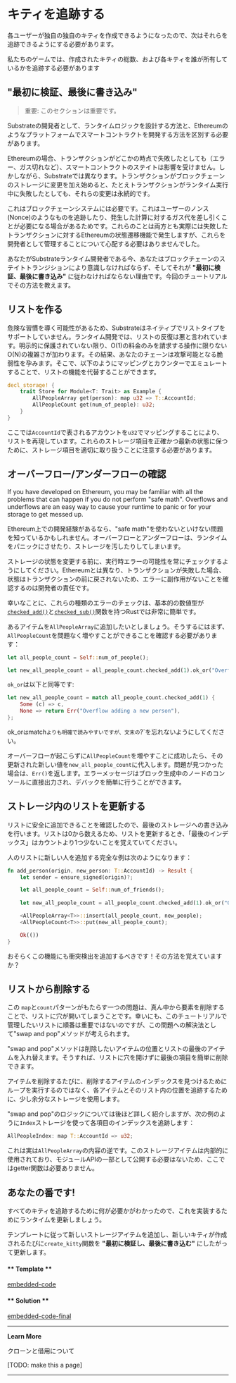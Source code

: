 キティを追跡する
===

各ユーザーが独自の独自のキティを作成できるようになったので、次はそれらを追跡できるようにする必要があります。

私たちのゲームでは、作成されたキティの総数、および各キティを誰が所有しているかを追跡する必要があります

## "最初に検証、最後に書き込み"

> 重要: このセクションは重要です。

Substrateの開発者として、ランタイムロジックを設計する方法と、Ethereumのようなプラットフォームでスマートコントラクトを開発する方法を区別する必要があります。

Ethereumの場合、トランザクションがどこかの時点で失敗したとしても（エラー、ガス切れなど）、スマートコントラクトのステイトは影響を受けません。しかしながら、Substrateでは異なります。トランザクションがブロックチェーンのストレージに変更を加え始めると、たとえトランザクションがランタイム実行中に失敗したとしても、それらの変更は永続的です。

これはブロックチェーンシステムには必要です。これはユーザーのノンス(Nonce)のようなものを追跡したり、発生した計算に対するガス代を差し引くことが必要になる場合があるためです。これらのことは両方とも実際には失敗したトランザクションに対するEthereumの状態遷移機能で発生しますが、これらを開発者として管理することについて心配する必要はありませんでした。

あなたがSubstrateランタイム開発者である今、あなたはブロックチェーンのステイトトランジションにより意識しなければならず、そしてそれが **"最初に検証、最後に書き込み"** に従わなければならない理由です。今回のチュートリアルでその方法を教えます。

## リストを作る

危険な習慣を導く可能性があるため、Substrateはネイティブでリストタイプをサポートしていません。ランタイム開発では、リストの反復は悪と言われています。明示的に保護されていない限り、O(1)の料金のみを請求する操作に限りないO(N)の複雑さが加わります。その結果、あなたのチェーンは攻撃可能となる脆弱性を孕みます。そこで、以下のようにマッピングとカウンターでエミュレートすることで、リストの機能を代替することができます。

```rust
decl_storage! {
    trait Store for Module<T: Trait> as Example {
        AllPeopleArray get(person): map u32 => T::AccountId;
        AllPeopleCount get(num_of_people): u32;
    }
}
```

ここでは`AccountId`で表されるアカウントを`u32`でマッピングすることにより、リストを再現しています。これらのストレージ項目を正確かつ最新の状態に保つために、ストレージ項目を適切に取り扱うことに注意する必要があります。

## オーバーフロー/アンダーフローの確認

If you have developed on Ethereum, you may be familiar with all the problems that can happen if you do not perform "safe math". Overflows and underflows are an easy way to cause your runtime to panic or for your storage to get messed up.

Ethereum上での開発経験があるなら、"safe math"を使わないといけない問題を知っているかもしれません。オーバーフローとアンダーフローは、ランタイムをパニックにさせたり、ストレージを汚したりしてしまいます。

ストレージの状態を変更する前に、実行時エラーの可能性を常にチェックするようにしてください。Ethereumとは異なり、トランザクションが失敗した場合、状態はトランザクションの前に戻されないため、エラーに副作用がないことを確認するのは開発者の責任です。

幸いなことに、これらの種類のエラーのチェックは、基本的の数値型が[`checked_add()`](https://doc.rust-lang.org/std/primitive.u32.html#method.checked_add)と[`checked_sub()`](https://doc.rust-lang.org/std/primitive.u32.html#method.checked_sub)関数を持つRustでは非常に簡単です。

あるアイテムを`AllPeopleArray`に追加したいとしましょう。そうするにはまず、`AllPeopleCount`を問題なく増やすことができることを確認する必要があります：

```rust
let all_people_count = Self::num_of_people();

let new_all_people_count = all_people_count.checked_add(1).ok_or("Overflow adding a new person")?;
```

`ok_or`は以下と同等です:

```rust
let new_all_people_count = match all_people_count.checked_add(1) {
    Some (c) => c,
    None => return Err("Overflow adding a new person"),
};
```

ok_or`は`match`よりも明確で読みやすいですが、文末の`?`を忘れないようにしてください。

オーバーフローが起こらずに`AllPeopleCount`を増やすことに成功したら、その更新された新しい値を`new_all_people_count`に代入します。問題が見つかった場合は、`Err()`を返します。エラーメッセージはブロック生成中のノードのコンソールに直接出力され、デバックを簡単に行うことができます。

## ストレージ内のリストを更新する

リストに安全に追加できることを確認したので、最後のストレージへの書き込みを行います。リストは0から数えるため、リストを更新するとき、「最後のインデックス」はカウントより1つ少ないことを覚えていてください。

人のリストに新しい人を追加する完全な例は次のようになります：

```rust
fn add_person(origin, new_person: T::AccountId) -> Result {
    let sender = ensure_signed(origin)?;

    let all_people_count = Self::num_of_friends();
    
    let new_all_people_count = all_people_count.checked_add(1).ok_or("Overflow adding a new person")?;

    <AllPeopleArray<T>>::insert(all_people_count, new_people);
    <AllPeopleCount<T>>::put(new_all_people_count);

    Ok(())
}
```

おそらくこの機能にも衝突検出を追加するべきです！その方法を覚えていますか？

## リストから削除する

この `map`と`count`パターンがもたらす一つの問題は、真ん中から要素を削除することで、リストに穴が開いてしまうことです。幸いにも、このチュートリアルで管理したいリストに順番は重要ではないのですが、この問題への解決法として"swap and pop"メソッドが考えられます。

"swap and pop"メソッドは削除したいアイテムの位置とリストの最後のアイテムを入れ替えます。そうすれば、リストに穴を開けずに最後の項目を簡単に削除できます。

アイテムを削除するたびに、削除するアイテムのインデックスを見つけるためにループを実行するのではなく、各アイテムとそのリスト内の位置を追跡するために、少し余分なストレージを使用します。

"swap and pop"のロジックについては後ほど詳しく紹介しますが、次の例のように`Index`ストレージを使って各項目のインデックスを追跡します：

```rust
AllPeopleIndex: map T::AccountId => u32;
```

これは実は`AllPeopleArray`の内容の逆です。このストレージアイテムは内部的に使用されており、モジュールAPIの一部として公開する必要はないため、ここではgetter関数は必要ありません。

## あなたの番です!

すべてのキティを追跡するために何が必要かがわかったので、これを実装するためにランタイムを更新しましょう。

テンプレートに従って新しいストレージアイテムを追加し、新しいキティが作成されるたびに`create_kitty`関数を **"最初に検証し、最後に書き込む"** にしたがって更新します。

<!-- tabs:start -->

#### ** Template **

[embedded-code](../../2/assets/2.3-template.rs ':include :type=code embed-template')

#### ** Solution **

[embedded-code-final](../../2/assets/2.3-finished-code.rs ':include :type=code embed-final')

<!-- tabs:end -->

---
**Learn More**

クローンと借用について

[TODO: make this a page]

---